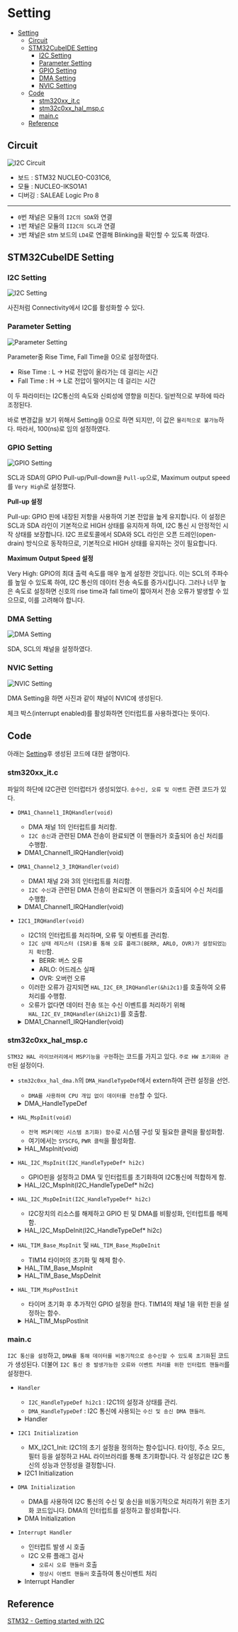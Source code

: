 # Setting

- [Setting](#setting)
  - [Circuit](#circuit)
  - [STM32CubeIDE Setting](#stm32cubeide-setting)
    - [I2C Setting](#i2c-setting)
    - [Parameter Setting](#parameter-setting)
    - [GPIO Setting](#gpio-setting)
    - [DMA Setting](#dma-setting)
    - [NVIC Setting](#nvic-setting)
  - [Code](#code)
    - [stm320xx\_it.c](#stm320xx_itc)
    - [stm32c0xx\_hal\_msp.c](#stm32c0xx_hal_mspc)
    - [main.c](#mainc)
  - [Reference](#reference)

## Circuit
![I2C Circuit](./images/I2C_circuit.png)

- 보드 : STM32 NUCLEO-C031C6,
- 모듈 : NUCLEO-IKSO1A1
- 디버깅 : SALEAE Logic Pro 8
---
- `0`번 채널은 모듈의 `I2C의 SDA`와 연결
- `1`번 채널은 모듈의 `II2C의 SCL`과 연결
- `3`번 채널은 stm 보드의 `LD4`로 연결해 Blinking을 확인할 수 있도록 하였다.

## STM32CubeIDE Setting
### I2C Setting
![I2C Setting](./images/I2C_Setting.PNG)

사진처럼 Connectivity에서 I2C를 활성화할 수 있다.

### Parameter Setting
![Parameter Setting](./images/I2C_Parameter_Settings.PNG)

Parameter중 Rise Time, Fall Time을 0으로 설정하였다.
- Rise Time : L -> H로 전압이 올라가는 데 걸리는 시간
- Fall Time : H -> L로 전압이 떨어지는 데 걸리는 시간

이 두 파라미터는 I2C통신의 속도와 신뢰성에 영향을 미친다. 일반적으로 부하에 따라 조정된다.

바로 변경값을 보기 위해서 Setting을 0으로 하면 되지만, 이 값은 `물리적으로 불가능`하다. 따라서, 100(ns)로 임의 설정하였다.

### GPIO Setting
![GPIO Setting](./images/I2C_GPIO_Settings.PNG)

SCL과 SDA의 GPIO Pull-up/Pull-down을 `Pull-up`으로, Maximum output speed를 `Very High`로 설정했다.

**Pull-up 설정**

Pull-up: GPIO 핀에 내장된 저항을 사용하여 기본 전압을 높게 유지합니다. 이 설정은 SCL과 SDA 라인이 기본적으로 HIGH 상태를 유지하게 하여, I2C 통신 시 안정적인 시작 상태를 보장합니다. I2C 프로토콜에서 SDA와 SCL 라인은 오픈 드레인(open-drain) 방식으로 동작하므로, 기본적으로 HIGH 상태를 유지하는 것이 필요합니다.

**Maximum Output Speed 설정**

Very High: GPIO의 최대 출력 속도를 매우 높게 설정한 것입니다. 이는 SCL의 주파수를 높일 수 있도록 하여, I2C 통신의 데이터 전송 속도를 증가시킵니다. 그러나 너무 높은 속도로 설정하면 신호의 rise time과 fall time이 짧아져서 전송 오류가 발생할 수 있으므로, 이를 고려해야 합니다.

### DMA Setting
![DMA Setting](./images/I2C_DMA_Settings.PNG)

SDA, SCL의 채널을 설정하였다.

### NVIC Setting
![NVIC Setting](./images/I2C_NVIC_Settings.PNG)

DMA Setting을 하면 사진과 같이 채널이 NVIC에 생성된다.

체크 박스(interrupt enabled)를 활성화하면 인터럽트를 사용하겠다는 뜻이다.

## Code
아래는 [Setting](#setting)후 생성된 코드에 대한 설명이다.

### stm320xx_it.c
파일의 하단에 I2C관련 인터럽터가 생성되었다. `송수신, 오류 및 이벤트` 관련 코드가 있다.

- `DMA1_Channel1_IRQHandler(void)`
  - DMA 채널 1의 인터럽트를 처리함.
  - `I2C 송신`과 관련된 DMA 전송이 완료되면 이 핸들러가 호출되어 송신 처리를 수행함.
  <details>
    <summary>DMA1_Channel1_IRQHandler(void)</summary>

    ```c
    /**
      * @brief This function handles DMA1 channel 1 interrupt.
      */
    void DMA1_Channel1_IRQHandler(void)
    {
      /* USER CODE BEGIN DMA1_Channel1_IRQn 0 */

      /* USER CODE END DMA1_Channel1_IRQn 0 */
      HAL_DMA_IRQHandler(&hdma_i2c1_tx);
      /* USER CODE BEGIN DMA1_Channel1_IRQn 1 */

      /* USER CODE END DMA1_Channel1_IRQn 1 */
    }
    ```
  </details>

- `DMA1_Channel2_3_IRQHandler(void)`
  - DMA1 채널 2와 3의 인터럽트를 처리함.
  - `I2C 수신`과 관련된 DMA 전송이 완료되면 이 핸들러가 호출되어 수신 처리를 수행함.
  <details>
    <summary>DMA1_Channel1_IRQHandler(void)</summary>

    ```c
    /**
      * @brief This function handles DMA1 channel 2 and channel 3 interrupts.
      */
    void DMA1_Channel2_3_IRQHandler(void)
    {
      /* USER CODE BEGIN DMA1_Channel2_3_IRQn 0 */

      /* USER CODE END DMA1_Channel2_3_IRQn 0 */
      HAL_DMA_IRQHandler(&hdma_i2c1_rx);
      /* USER CODE BEGIN DMA1_Channel2_3_IRQn 1 */

      /* USER CODE END DMA1_Channel2_3_IRQn 1 */
    }
    ```
  </details>

- `I2C1_IRQHandler(void)`
  - I2C1의 인터럽트를 처리하며, 오류 및 이벤트를 관리함.
  - `I2C 상태 레지스터 (ISR)를 통해 오류 플래그(BERR, ARLO, OVR)가 설정되었는지 확인`함.
    - BERR: 버스 오류
    - ARLO: 어드레스 실패
    - OVR: 오버런 오류
  - 이러한 오류가 감지되면 `HAL_I2C_ER_IRQHandler(&hi2c1)`를 호출하여 오류 처리를 수행함.
  - 오류가 없다면 데이터 전송 또는 수신 이벤트를 처리하기 위해 `HAL_I2C_EV_IRQHandler(&hi2c1)`를 호출함.
  <details>
    <summary>DMA1_Channel1_IRQHandler(void)</summary>

    ```c
    /**
      * @brief This function handles I2C1 interrupt (combined with EXTI 23).
      */
    void I2C1_IRQHandler(void)
    {
      /* USER CODE BEGIN I2C1_IRQn 0 */

      /* USER CODE END I2C1_IRQn 0 */
      if (hi2c1.Instance->ISR & (I2C_FLAG_BERR | I2C_FLAG_ARLO | I2C_FLAG_OVR)) {
        HAL_I2C_ER_IRQHandler(&hi2c1);
      } else {
        HAL_I2C_EV_IRQHandler(&hi2c1);
      }
      /* USER CODE BEGIN I2C1_IRQn 1 */

      /* USER CODE END I2C1_IRQn 1 */
    }
    ```
  </details>

### stm32c0xx_hal_msp.c
`STM32 HAL 라이브러리에서 MSP기능을 구현`하는 코드를 가지고 있다. `주로 HW 초기화와 관련`된 설정이다.

- `stm32c0xx_hal_dma.h`의 `DMA_HandleTypeDef`에서 extern하여 관련 설정을 선언. 
  - `DMA를 사용하여 CPU 개입 없이 데이터를 전송`할 수 있다.
  <details>
    <summary>DMA_HandleTypeDef</summary>

    ```c
    extern DMA_HandleTypeDef hdma_i2c1_rx;
    extern DMA_HandleTypeDef hdma_i2c1_tx;
    ```
  </details>

- `HAL_MspInit(void)`
  - `전역 MSP(메인 시스템 초기화) 함수`로 시스템 구성 및 필요한 클럭을 활성화함.
  - 여기에서는 `SYSCFG`, `PWR 클럭`을 활성화함.
  <details>
    <summary>HAL_MspInit(void)</summary>

    ```c
    void HAL_MspInit(void)
    {
      __HAL_RCC_SYSCFG_CLK_ENABLE();
      __HAL_RCC_PWR_CLK_ENABLE();
    }
    ```
  </details>

- `HAL_I2C_MspInit(I2C_HandleTypeDef* hi2c)`
  - GPIO핀을 설정하고 DMA 및 인터럽트를 초기화하여 I2C통신에 적합하게 함.
  <details>
    <summary>HAL_I2C_MspInit(I2C_HandleTypeDef* hi2c)</summary>

    ```c
    void HAL_I2C_MspInit(I2C_HandleTypeDef* hi2c)
    {
      // ... clock and GPIO configuration ...
      HAL_GPIO_Init(GPIOA, &GPIO_InitStruct);
      // ... DMA initialization ...
      HAL_NVIC_SetPriority(I2C1_IRQn, 0, 0);
      HAL_NVIC_EnableIRQ(I2C1_IRQn);
    }
    ```
  </details>

- `HAL_I2C_MspDeInit(I2C_HandleTypeDef* hi2c)`
  - I2C장치의 리소스를 해제하고 GPIO 핀 및 DMA를 비활성화, 인터럽트를 해제함.
  <details>
    <summary>HAL_I2C_MspDeInit(I2C_HandleTypeDef* hi2c)</summary>
    
    ```c
    void HAL_I2C_MspDeInit(I2C_HandleTypeDef* hi2c)
    {
      __HAL_RCC_I2C1_CLK_DISABLE();
      HAL_GPIO_DeInit(GPIOA, GPIO_PIN_9);
      HAL_GPIO_DeInit(GPIOA, GPIO_PIN_10);
      HAL_DMA_DeInit(hi2c->hdmarx);
      HAL_DMA_DeInit(hi2c->hdmatx);
      HAL_NVIC_DisableIRQ(I2C1_IRQn);
    }
    ```
  </details>

- `HAL_TIM_Base_MspInit` 및 `HAL_TIM_Base_MspDeInit`
  - TIM14 타이머의 초기화 및 해제 함수.
  <details>
    <summary>HAL_TIM_Base_MspInit</summary>
    
    ```c
    void HAL_TIM_Base_MspInit(TIM_HandleTypeDef* htim_base)
    {
      __HAL_RCC_TIM14_CLK_ENABLE();
    }
    ```
  </details>
  <details>
    <summary>HAL_TIM_Base_MspDeInit</summary>

    ```c
    void HAL_TIM_Base_MspDeInit(TIM_HandleTypeDef* htim_base)
    {
      __HAL_RCC_TIM14_CLK_DISABLE();
    }
    ```
  </details>

- `HAL_TIM_MspPostInit`
  - 타이머 초기화 후 추가적인 GPIO 설정을 한다. TIM14의 채널 1을 위한 핀을 설정하는 함수.
  <details>
    <summary>HAL_TIM_MspPostInit</summary>

    ```c
    void HAL_TIM_MspPostInit(TIM_HandleTypeDef* htim)
    {
      HAL_GPIO_Init(GPIOA, &GPIO_InitStruct);
    }
    ```
  </details>

### main.c
`I2C 통신을 설정`하고,  `DMA를 통해 데이터를 비동기적으로 송수신할 수 있도록 초기화`된 코드가 생성된다. 더불어 `I2C 통신 중 발생가능한 오류와 이벤트 처리를 위한 인터럽트 핸들러`를 설정한다.

- `Handler`
  - `I2C_HandleTypeDef hi2c1` : I2C1의 설정과 상태를 관리.
  - `DMA_HandleTypeDef` : I2C 통신에 사용되는 `수신 및 송신 DMA 핸들러`.
  <details>
    <summary>Handler</summary>

    ```c
    I2C_HandleTypeDef hi2c1;
    DMA_HandleTypeDef hdma_i2c1_rx;
    DMA_HandleTypeDef hdma_i2c1_tx;
    ```
  </details>
- `I2C1 Initialization`
  - MX_I2C1_Init: I2C1의 초기 설정을 정의하는 함수입니다. 타이밍, 주소 모드, 필터 등을 설정하고 HAL 라이브러리를 통해 초기화합니다.
각 설정값은 I2C 통신의 성능과 안정성을 결정합니다.
  <details>
    <summary>I2C1 Initialization</summary>

    ```c
    static void MX_I2C1_Init(void)
    {
        hi2c1.Instance = I2C1;
        hi2c1.Init.Timing = 0x10805D88;  // I2C 타이밍 설정
        hi2c1.Init.OwnAddress1 = 0;      // 주 장치 주소
        hi2c1.Init.AddressingMode = I2C_ADDRESSINGMODE_7BIT; // 7비트 주소 모드
        hi2c1.Init.DualAddressMode = I2C_DUALADDRESS_DISABLE; // 이중 주소 모드 비활성화
        hi2c1.Init.OwnAddress2 = 0;      // 두 번째 주소 (사용 안 함)
        hi2c1.Init.OwnAddress2Masks = I2C_OA2_NOMASK; // 두 번째 주소 마스크
        hi2c1.Init.GeneralCallMode = I2C_GENERALCALL_DISABLE; // 일반 호출 모드 비활성화
        hi2c1.Init.NoStretchMode = I2C_NOSTRETCH_DISABLE; // 스톱 모드 비활성화
        if (HAL_I2C_Init(&hi2c1) != HAL_OK)
        {
            Error_Handler(); // 초기화 실패 시 오류 처리
        }

        // 아날로그 필터 및 디지털 필터 설정
        if (HAL_I2CEx_ConfigAnalogFilter(&hi2c1, I2C_ANALOGFILTER_ENABLE) != HAL_OK)
        {
            Error_Handler(); // 필터 설정 실패 시 오류 처리
        }
        if (HAL_I2CEx_ConfigDigitalFilter(&hi2c1, 0) != HAL_OK)
        {
            Error_Handler(); // 필터 설정 실패 시 오류 처리
        }
    }
    ```
  </details>

- `DMA Initialization`
  - DMA를 사용하여 I2C 통신의 수신 및 송신을 비동기적으로 처리하기 위한 초기화 코드입니다. DMA의 인터럽트를 설정하고 활성화합니다.
  <details>
    <summary>DMA Initialization</summary>

    ```c
    static void MX_DMA_Init(void)
    {
        __HAL_RCC_DMA1_CLK_ENABLE(); // DMA1 클럭 활성화
        HAL_NVIC_SetPriority(DMA1_Channel1_IRQn, 0, 0); // DMA1 채널 1의 인터럽트 우선순위 설정
        HAL_NVIC_EnableIRQ(DMA1_Channel1_IRQn); // DMA1 채널 1 인터럽트 활성화
        HAL_NVIC_SetPriority(DMA1_Channel2_3_IRQn, 0, 0); // DMA1 채널 2/3의 인터럽트 우선순위 설정
        HAL_NVIC_EnableIRQ(DMA1_Channel2_3_IRQn); // DMA1 채널 2/3 인터럽트 활성화
    }
    ```
  </details>

- `Interrupt Handler`
  - 인터럽트 발생 시 호출
  - I2C 오류 플래그 검사
    - `오류시 오류 핸들러` 호출
    - `정상시 이벤트 핸들러` 호출하여 통신이벤트 처리
  <details>
    <summary>Interrupt Handler</summary>

    ```c
    void I2C1_IRQHandler(void)
    {
        if (hi2c1.Instance->ISR & (I2C_FLAG_BERR | I2C_FLAG_ARLO | I2C_FLAG_OVR)) {
            HAL_I2C_ER_IRQHandler(&hi2c1); // 오류 핸들러 호출
        } else {
            HAL_I2C_EV_IRQHandler(&hi2c1); // 이벤트 핸들러 호출
        }
    }
    ```
  </details>

## Reference
[STM32 - Getting started with I2C](https://wiki.st.com/stm32mcu/wiki/Getting_started_with_I2C)
